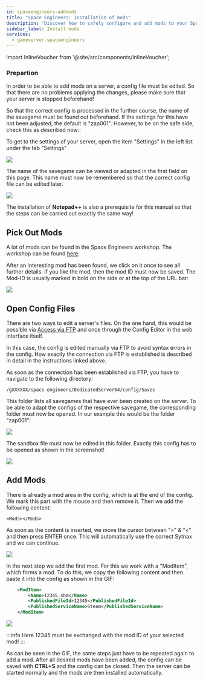```yaml
---
id: spaceengineers-addmods
title: "Space Engineers: Installation of mods"
description: "Discover how to safely configure and add mods to your Space Engineers server for a customized gameplay experience → Learn more now"
sidebar_label: Install mods
services:
  - gameserver-spaceengineers
---
```


import InlineVoucher from '@site/src/components/InlineVoucher';

<InlineVoucher />

### Prepartion

In order to be able to add mods on a server, a config file must be edited. So that there are no problems applying the changes, please make sure that your server is stopped beforehand!

So that the correct config is processed in the further course, the name of the savegame must be found out beforehand. If the settings for this have not been adjusted, the default is "zap001". However, to be on the safe side, check this as described now::

To get to the settings of your server, open the item "Settings" in the left list under the tab "Settings"

![](https://screensaver01.zap-hosting.com/index.php/s/Begs32xtfWitRDA/preview)

The name of the savegame can be viewed or adapted in the first field on this page. This name must now be remembered so that the correct config file can be edited later.

![](https://screensaver01.zap-hosting.com/index.php/s/DHs7JGyxRMSfDKN/preview)

The installation of **Notepad++** is also a prerequisite for this manual so that the steps can be carried out exactly the same way!

## Pick Out Mods

A lot of mods can be found in the Space Engineers workshop. The workshop can be found [here](https://steamcommunity.com/workshop/about/?appid=244850).

After an interesting mod has been found, we click on it once to see all further details. If you like the mod, then the mod ID must now be saved. The Mod-ID is usually marked in bold on the side or at the top of the URL bar:

![](https://screensaver01.zap-hosting.com/index.php/s/k6WKbbZEizX7TpR/preview)

## Open Config Files

There are two ways to edit a server's files. On the one hand, this would be possible via [Access via FTP](gameserver-ftpaccess.md) and once through the Config Editor in the web interface itself.

In this case, the config is edited manually via FTP to avoid syntax errors in the config. How exactly the connection via FTP is established is described in detail in the instructions linked above.

As soon as the connection has been established via FTP, you have to navigate to the following directory:

``/gXXXXXX/space-engineers/DedicatedServer64/config/Saves``

This folder lists all savegames that have ever been created on the server. To be able to adapt the configs of the respective savegame, the corresponding folder must now be opened. In our example this would be the folder "zap001":

![](https://screensaver01.zap-hosting.com/index.php/s/cLT8FLSnQE42ZwN/preview)

The sandbox file must now be edited in this folder. Exactly this config has to be opened as shown in the screenshot!

![](https://screensaver01.zap-hosting.com/index.php/s/bKrCK6LcCMbkwbb/preview)

## Add Mods

There is already a mod area in the config, which is at the end of the config. We mark this part with the mouse and then remove it. Then we add the following content:

`<Mods></Mods>`

As soon as the content is inserted, we move the cursor between "&gt;" & "&lt;" and then press ENTER once. This will automatically use the correct Sytnax and we can continue.

![](https://screensaver01.zap-hosting.com/index.php/s/JbTqfX455XbffRs/preview)

In the next step we add the first mod. For this we work with a "ModItem", which forms a mod. To do this, we copy the following content and then paste it into the config as shown in the GIF:

```xml
	<ModItem>
		<Name>12345.sbm</Name>
		<PublishedFileId>12345</PublishedFileId>
		<PublishedServiceName>Steam</PublishedServiceName>
	</ModItem>
```

![](https://screensaver01.zap-hosting.com/index.php/s/FkgJmMTBAp8SLzp/preview)

:::info
Here 12345 must be exchanged with the mod ID of your selected mod!
:::

As can be seen in the GIF, the same steps just have to be repeated again to add a mod. After all desired mods have been added, the config can be saved with **CTRL+S** and the config can be closed. Then the server can be started normally and the mods are then installed automatically.

<InlineVoucher />
